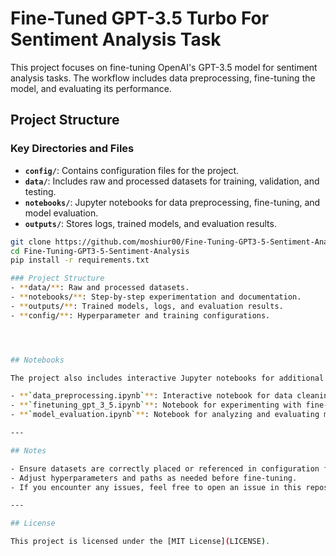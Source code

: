 # Fine-Tuned GPT-3.5 Turbo For Sentiment Analysis Task

This project focuses on fine-tuning OpenAI's GPT-3.5 model for sentiment analysis tasks. The workflow includes data preprocessing, fine-tuning the model, and evaluating its performance.

## Project Structure

### Key Directories and Files

- **`config/`**: Contains configuration files for the project.
- **`data/`**: Includes raw and processed datasets for training, validation, and testing.
- **`notebooks/`**: Jupyter notebooks for data preprocessing, fine-tuning, and model evaluation.
- **`outputs/`**: Stores logs, trained models, and evaluation results.

````bash
git clone https://github.com/moshiur00/Fine-Tuning-GPT3-5-Sentiment-Analysis.git
cd Fine-Tuning-GPT3-5-Sentiment-Analysis
pip install -r requirements.txt

### Project Structure
- **data/**: Raw and processed datasets.
- **notebooks/**: Step-by-step experimentation and documentation.
- **outputs/**: Trained models, logs, and evaluation results.
- **config/**: Hyperparameter and training configurations.




## Notebooks

The project also includes interactive Jupyter notebooks for additional workflows:

- **`data_preprocessing.ipynb`**: Interactive notebook for data cleaning and preparation.
- **`finetuning_gpt_3_5.ipynb`**: Notebook for experimenting with fine-tuning techniques.
- **`model_evaluation.ipynb`**: Notebook for analyzing and evaluating model performance.

---

## Notes

- Ensure datasets are correctly placed or referenced in configuration files.
- Adjust hyperparameters and paths as needed before fine-tuning.
- If you encounter any issues, feel free to open an issue in this repository.

---

## License

This project is licensed under the [MIT License](LICENSE).
